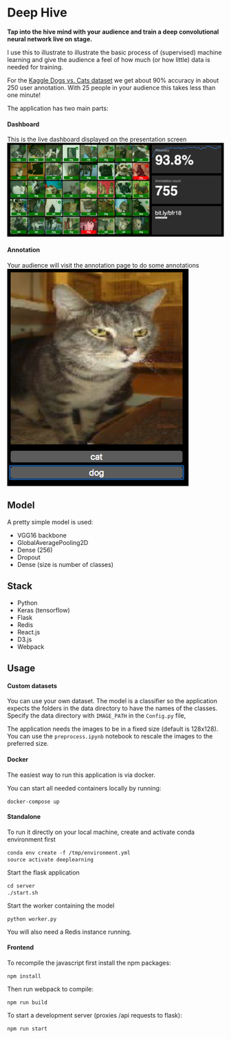 # Deep Hive
**Tap into the hive mind with your audience and train a deep convolutional neural network live on stage.**

I use this to illustrate to illustrate the basic process of (supervised) machine learning and give the audience a feel of how much (or how little) data is needed for training.

For the [Kaggle Dogs vs. Cats dataset](https://www.kaggle.com/c/dogs-vs-cats) we get about 90% accuracy in about 250 user annotation. With 25 people in your audience this takes less than one minute!   

The application has two main parts:

#### Dashboard
This is the live dashboard displayed on the presentation screen
![Dashboard screenshot](/docs/dashboard.png)

#### Annotation
Your audience will visit the annotation page to do some annotations
![Annotation screenshot](/docs/annotate.png)

## Model
A pretty simple model is used:
- VGG16 backbone
- GlobalAveragePooling2D
- Dense (256)
- Dropout
- Dense (size is number of classes)
           
## Stack
 * Python
 * Keras (tensorflow)
 * Flask
 * Redis
 * React.js
 * D3.js
 * Webpack

## Usage
#### Custom datasets
You can use your own dataset. The model is a classifier so the application expects the folders in the data directory to have the names of the classes. Specify the data directory with `IMAGE_PATH` in the `Config.py` file,

The application needs the images to be in a fixed size (default is 128x128). You can use the `preprocess.ipynb` notebook to rescale the images to the preferred size.

#### Docker
The easiest way to run this application is via docker.

You can start all needed containers locally by running:
    
    docker-compose up

#### Standalone
To run it directly on your local machine, create and activate conda environment first

    conda env create -f /tmp/environment.yml
    source activate deeplearning
    
Start the flask application

    cd server
    ./start.sh

Start the worker containing the model
    
    python worker.py
    
You will also need a Redis instance running.
    
#### Frontend
To recompile the javascript first install the npm packages:

    npm install
    
Then run webpack to compile:

    npm run build

To start a development server (proxies /api requests to flask):

    npm run start
